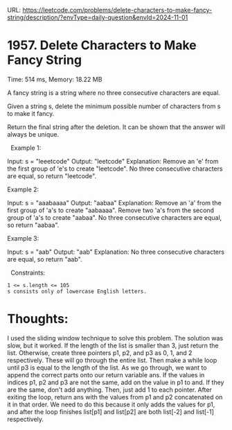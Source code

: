 URL: https://leetcode.com/problems/delete-characters-to-make-fancy-string/description/?envType=daily-question&envId=2024-11-01

# 1957. Delete Characters to Make Fancy String

Time: 514 ms, Memory: 18.22 MB

A fancy string is a string where no three consecutive characters are equal.

Given a string s, delete the minimum possible number of characters from s to make it fancy.

Return the final string after the deletion. It can be shown that the answer will always be unique.

 
Example 1:

Input: s = "leeetcode"
Output: "leetcode"
Explanation:
Remove an 'e' from the first group of 'e's to create "leetcode".
No three consecutive characters are equal, so return "leetcode".

Example 2:

Input: s = "aaabaaaa"
Output: "aabaa"
Explanation:
Remove an 'a' from the first group of 'a's to create "aabaaaa".
Remove two 'a's from the second group of 'a's to create "aabaa".
No three consecutive characters are equal, so return "aabaa".

Example 3:

Input: s = "aab"
Output: "aab"
Explanation: No three consecutive characters are equal, so return "aab".

 
Constraints:

	1 <= s.length <= 105
	s consists only of lowercase English letters.

 # Thoughts:
 I used the sliding window technique to solve this problem. The solution was slow, but it worked. If the length of the list is smaller than 3, just return the list. Otherwise, create three pointers p1, p2, and p3 as 0, 1, and 2 
 respectively. These will go through the entire list. Then make a while loop until p3 is equal to the length of the list. As we go through, we want to append the correct parts onto our return variable ans. If the values in indices 
 p1, p2 and p3 are not the same, add on the value in p1 to and. If they are the same, don't add anything. Then, just add 1 to each pointer. After exiting the loop, return ans with the values from p1 and p2 concatenated on it in that 
 order. We need to do this because it only adds the values for p1, and after the loop finishes list[p1] and list[p2] are both list[-2] and list[-1] respectively.
